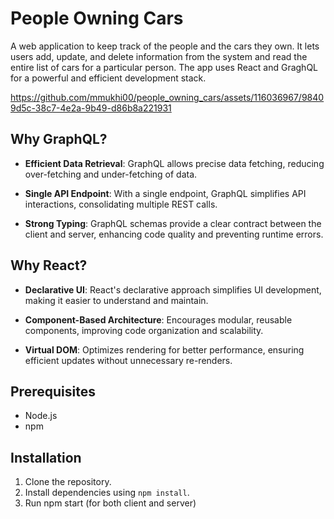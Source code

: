 # People Owning Cars
 A web application to keep track of the people and the cars they own. It lets users add, update, and delete information from the system and read the entire list of cars for a particular person. The app uses React and GraghQL for a powerful and efficient development stack.

https://github.com/mmukhi00/people_owning_cars/assets/116036967/98409d5c-38c7-4e2a-9b49-d86b8a221931

## Why GraphQL?

- **Efficient Data Retrieval**: GraphQL allows precise data fetching, reducing over-fetching and under-fetching of data.

- **Single API Endpoint**: With a single endpoint, GraphQL simplifies API interactions, consolidating multiple REST calls.

- **Strong Typing**: GraphQL schemas provide a clear contract between the client and server, enhancing code quality and preventing runtime errors.

## Why React?

- **Declarative UI**: React's declarative approach simplifies UI development, making it easier to understand and maintain.

- **Component-Based Architecture**: Encourages modular, reusable components, improving code organization and scalability.

- **Virtual DOM**: Optimizes rendering for better performance, ensuring efficient updates without unnecessary re-renders.

## Prerequisites

- Node.js
- npm

## Installation

1. Clone the repository.
2. Install dependencies using `npm install`.
3. Run npm start (for both client and server)
